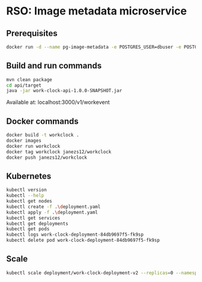 # RSO: Image metadata microservice

## Prerequisites

```bash
docker run -d --name pg-image-metadata -e POSTGRES_USER=dbuser -e POSTGRES_PASSWORD=postgres -e POSTGRES_DB=image-metadata -p 5432:5432 postgres:13
```

## Build and run commands
```bash
mvn clean package
cd api/target
java -jar work-clock-api-1.0.0-SNAPSHOT.jar
```
Available at: localhost:3000/v1/workevent

## Docker commands
```bash
docker build -t workclock .   
docker images
docker run workclock    
docker tag workclock janezs12/workclock   
docker push janezs12/workclock
```

## Kubernetes
```bash
kubectl version
kubectl --help
kubectl get nodes
kubectl create -f .\deployment.yaml 
kubectl apply -f .\deployment.yaml 
kubectl get services 
kubectl get deployments
kubectl get pods
kubectl logs work-clock-deployment-84db9697f5-fk9sp
kubectl delete pod work-clock-deployment-84db9697f5-fk9sp
```

## Scale
```bash
kubectl scale deployment/work-clock-deployment-v2 --replicas=0 --namespace=default
```